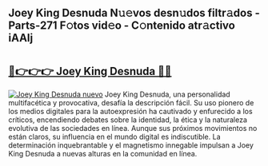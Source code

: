 ## Joey King Desnuda N𝚞𝚎vos desn𝚞dos filtr𝚊dos - Parts-271 F𝚘tos vid𝚎o - C𝚘ntenido atr𝚊ctivo iAAIj

# <h2><a href="http://mbc7m9.tromn.icu/?c=Joey+King+Desnuda">🔗👉👉👉 Joey King Desnuda 🔗🔗</a></h2>

[![Joey King Desnuda nuevo](https://i.imgur.com/pEAQMta.gif)](http://mbc7m9.tromn.icu/?c=Joey+King+Desnuda)
Joey King Desnuda, una personalidad multifacética y provocativa, desafía la descripción fácil. Su uso pionero de los medios digitales para la autoexpresión ha cautivado y enfurecido a los críticos, encendiendo debates sobre la identidad, la ética y la naturaleza evolutiva de las sociedades en línea. Aunque sus próximos movimientos no están claros, su influencia en el mundo digital es indiscutible. La determinación inquebrantable y el magnetismo innegable impulsan a Joey King Desnuda a nuevas alturas en la comunidad en línea.

